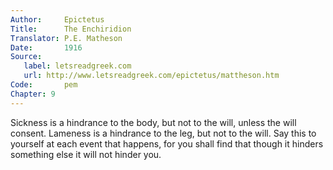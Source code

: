 ```yaml
---
Author:     Epictetus  
Title:      The Enchiridion  
Translator: P.E. Matheson
Date:       1916  
Source:
   label: letsreadgreek.com
   url: http://www.letsreadgreek.com/epictetus/mattheson.htm
Code:       pem  
Chapter: 9
---
```


Sickness is a hindrance to the body, but not to the will, unless the will
consent. Lameness is a hindrance to the leg, but not to the will. Say this to
yourself at each event that happens, for you shall find that though it hinders
something else it will not hinder you.


